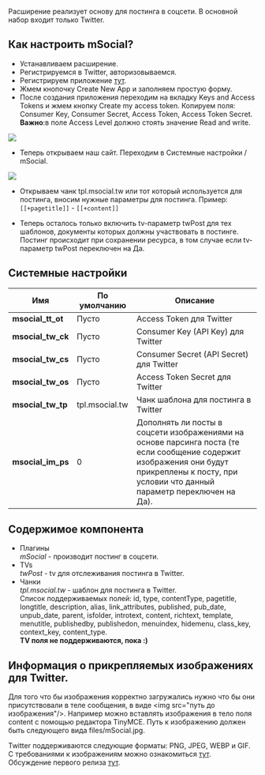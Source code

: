 Расширение реализует основу для постинга в соцсети. В основной набор входит только Twitter.

## Как настроить mSocial?
* Устанавливаем расширение.
* Регистрируемся в Twitter, авторизовываемся.
* Регистрируем приложение [тут](https://apps.twitter.com/ "Twitter Apps").
* Жмем кнопочку Create New App и заполняем простую форму.
* После создания приложения переходим на вкладку Keys and Access Tokens и жмем кнопку Create my access token. 
Копируем поля: Consumer Key, Consumer Secret, Access Token, Access Token Secret.   
**Важно**:в поле Access Level должно стоять значение Read and write. 

[![](https://file.modx.pro/files/1/1/8/118dc35db2127bd1a16c557a8b86e0e0s.jpg)](https://file.modx.pro/files/1/1/8/118dc35db2127bd1a16c557a8b86e0e0.png)

* Теперь открываем наш сайт. Переходим в Системные настройки / mSocial.

[![](https://file.modx.pro/files/e/7/a/e7a3b081010c426a93bc7602bd63ab66s.jpg)](https://file.modx.pro/files/e/7/a/e7a3b081010c426a93bc7602bd63ab66.png)

* Открываем чанк tpl.msocial.tw или тот который используется для постинга, вносим нужные параметры для постинга. Пример: `[[+pagetitle]]` - `[[+content]]`

* Теперь осталось только включить tv-параметр twPost для тех шаблонов, документы которых должны участвовать в постинге. Постинг происходит при сохранении ресурса, в том случае если tv-параметр twPost переключен на Да.

## Системные настройки
Имя  | По умолчанию | Описание
------------- | ------------- | -------------
**msocial_tt_ot** | Пусто |  Access Token для Twitter
**msocial_tw_ck** | Пусто |  Consumer Key (API Key) для Twitter
**msocial_tw_cs**  | Пусто | Consumer Secret (API Secret) для Twitter
**msocial_tw_os** |  Пусто  |  Access Token Secret для Twitter
**msocial_tw_tp** |  tpl.msocial.tw  |  Чанк шаблона для постинга в Twitter
**msocial_im_ps** |  0  |  Дополнять ли посты в соцсети изображениями на основе парсинга поста (те если сообщение содержит изображения они будут прикреплены к посту, при условии что данный параметр переключен на Да).

## Содержимое компонента
* Плагины  
*mSocial* - производит постинг в соцсети.
* TVs  
*twPost* - tv для отслеживания постинга в Twitter.
* Чанки  
*tpl.msocial.tw* - шаблон для постинга в Twitter.  
Список поддерживаемых полей:  id, type, contentType, pagetitle, longtitle, description, alias, link_attributes, published, pub_date, unpub_date, parent, isfolder, introtext, content, richtext, template, menutitle, publishedby, publishedon, menuindex, hidemenu, class_key, context_key, content_type.  
**TV поля не поддерживаются, пока :)**  
		
## Информация о прикрепляемых изображениях для Twitter.
Для того что бы изображения корректно загружались нужно что бы они присутствовали в теле сообщения, в виде &lt;img src="путь до изображения"/&gt;. Например можно вставлять изображения в тело поля content с помощью редактора TinyMCE. Путь к изображению должен быть следующего вида files/mSocial.jpg. 
		
Twitter поддерживаются следующие форматы: PNG, JPEG, WEBP и GIF. 
С требованиями к изображениям можно ознакомиться [тут](https://dev.twitter.com/rest/public/uploading-media/ "Требования к изображениям").  
Обсуждение первого релиза [тут](https://modx.pro/solutions/7782-msocial-first-release/ "Обсуждение первого релиза").
